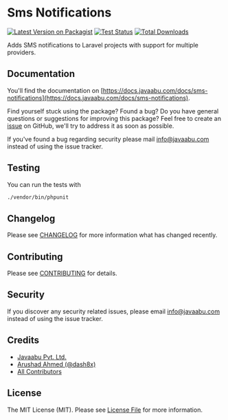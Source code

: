 # Sms Notifications

[![Latest Version on Packagist](https://img.shields.io/packagist/v/javaabu/sms-notifications.svg?style=flat-square)](https://packagist.org/packages/javaabu/sms-notifications)
[![Test Status](../../actions/workflows/run-tests.yml/badge.svg)](../../actions/workflows/run-tests.yml)
[![Total Downloads](https://img.shields.io/packagist/dt/javaabu/sms-notifications.svg?style=flat-square)](https://packagist.org/packages/javaabu/sms-notifications)

Adds SMS notifications to Laravel projects with support for multiple providers.

## Documentation

You'll find the documentation on [https://docs.javaabu.com/docs/sms-notifications](https://docs.javaabu.com/docs/sms-notifications).

Find yourself stuck using the package? Found a bug? Do you have general questions or suggestions for improving this package? Feel free to create an [issue](../../issues) on GitHub, we'll try to address it as soon as possible.

If you've found a bug regarding security please mail [info@javaabu.com](mailto:info@javaabu.com) instead of using the issue tracker.

## Testing

You can run the tests with

``` bash
./vendor/bin/phpunit
```


## Changelog

Please see [CHANGELOG](CHANGELOG.md) for more information what has changed recently.

## Contributing

Please see [CONTRIBUTING](CONTRIBUTING.md) for details.

## Security

If you discover any security related issues, please email [info@javaabu.com](mailto:info@javaabu.com) instead of using the issue tracker.

## Credits

- [Javaabu Pvt. Ltd.](https://github.com/javaabu)
- [Arushad Ahmed (@dash8x)](http://arushad.com)
- [All Contributors](../../contributors)

## License

The MIT License (MIT). Please see [License File](LICENSE.md) for more information.
